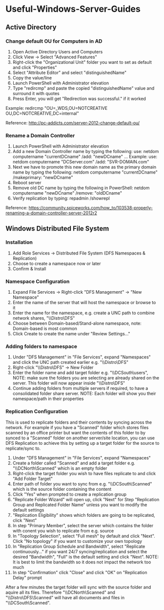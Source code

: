 
# Useful-Windows-Server-Guides

## Active Directory
### Change default OU for Computers in AD
1. Open Active Directory Users and Computers
2. Click View -> Select "Advanced Features"
3. Right-click the "Organizational Unit" folder you want to set as default and click "Properties"
4. Select "Attribute Editor" and select "distinguishedName"
5. Copy the value/line
6. Launch PowerShell with Administrator elevation
7. Type "redircmp" and paste the copied "distinguishedName" value and surround it with quotes
8. Press Enter, you will get "Redirection was successful." if it worked

Example: redircmp "OU=_WDS,OU=NOTCREATIVE OU,DC=NOTCREATIVE,DC=internal"

Reference: http://pc-addicts.com/server-2012-change-default-ou/

### Rename a Domain Controller
1. Launch PowerShell with Administrator elevation
2. Add a new Domain Controller name by typing the following: use: netdom computername "currentDCname" /add: "newDCname" ... Example: use: netdom computername "DCServer.com" /add: "SVR-DOMAIN.com"
3. Next we have to promote this new domain name as the primary domain name by typing the following: netdom computername "currentDCname" /makeprimary: "newDCname"
4. Reboot server
5. Remove old DC name by typing the following in PowerShell: netdom computername "newDCname" /remove: "oldDCname"
6. Verify replication by typing: repadmin /showrepl

Reference: https://community.spiceworks.com/how_to/103538-properly-renaming-a-domain-controller-server-2012r2

## Windows Distributed File System
### Installation
1. Add Role Services -> Distributed File System (DFS Namespaces & Replication)
2. Choose to create a namespace now or later
3. Confirm & Install

### Namespace Configuration
1. Expand File Services -> Right-click "DFS Management" -> "New Namespace"
2. Enter the name of the server that will host the namespace or browse to it
3. Enter the name for the namespace, e.g. create a UNC path to combine network shares, "\\\Distro\DFS"
4. Choose between Domain-based/Stand-alone namespace, note: Domain-based is most common
5. Click Create to create the name under "Review Settings..."

### Adding folders to namespace
1. Under "DFS Management" in "File Services", expand "Namespaces" and click the UNC path created earlier e.g. "\\\Distro\DFS"
2. Right-click "\\\Distro\DFS" -> New Folder
3. Enter the folder name and add target folder e.g. "\\\DCSouth\users", NOTE: make sure the folders you are selecting are already shared on the server. This folder will now appear inside "\\\Distro\DFS"
4. Continue adding folders from multiple servers if required, to have a consolidated folder share server. NOTE: Each folder will show you their namespace/path in their properties

### Replication Configuration
This is used to replicate folders and their contents by syncing across the network. For example if you have a "Scanned" folder which stores files scanned by an office printer but want the contents of this folder to by synced to a "Scanned" folder on another server/site location, you can use DFS Replication to achieve this by setting up a target folder for the source to replicate/sync to.

1. Under "DFS Management" in "File Services", expand "Namespaces"
2. Create a folder called "Scanned" and add a target folder e.g. "\\\DCNorth\Scanned" which is an empty folder
3. Right-click the target folder you wish to have files replicate to and click "Add Folder Target"
4. Enter path of folder you want to sync from e.g. "\\\DCSouth\Scanned" which is the source folder containing the content
5. Click "Yes" when prompted to create a replication group
6. "Replicate Folder Wizard" will open up, click "Next" for Step "Replication Group and Replicated Folder Name" unless you want to modify the default settings
7. "Replication Eligibility" shows which folders are going to be replicated, click "Next"
8. In step "Primary Member", select the server which contains the folder with conent you wish to replicate from e.g. source
9. In "Topology Selection", select "Full mesh" by default and click "Next". Click "No topology" if you want to customize your own topology
10. In "Replication Group Schedule and Bandwidth", select "Replicate continuously..." if you want 24/7 syncing/replication and select the desired "Bandwidth", "Full" is the default setting and click "Next". NOTE: It is best to limit the bandwidth so it does not impact the network too much
11. In step "Confirmation" click "Close" and click "OK" on "Replication Delay" prompt

After a few minutes the target folder will sync with the source folder and aquire all its files. Therefore "\\\DCNorth\Scanned" and "\\\Distro\DFS\Scanned" will have all documents and files in "\\\DCSouth\Scanned".
